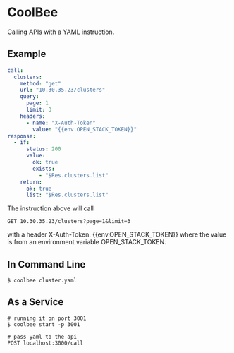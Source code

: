 # CoolBee
Calling APIs with a YAML instruction.

## Example

```yaml
call:
  clusters: 
    method: "get"
    url: "10.30.35.23/clusters"
    query:
      page: 1
      limit: 3
    headers:
      - name: "X-Auth-Token"
        value: "{{env.OPEN_STACK_TOKEN}}"
response:
  - if:
      status: 200
      value:
        ok: true
        exists:
          - "$Res.clusters.list"
    return:
      ok: true
      list: "$Res.clusters.list"
```

The instruction above will call 
```
GET 10.30.35.23/clusters?page=1&limit=3
```
with a header X-Auth-Token: {{env.OPEN_STACK_TOKEN}} where the value is from an environment variable OPEN_STACK_TOKEN.


## In Command Line
```
$ coolbee cluster.yaml
```

## As a Service
```
# running it on port 3001
$ coolbee start -p 3001

# pass yaml to the api
POST localhost:3000/call 
```



